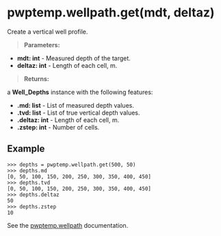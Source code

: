 # pwptemp.wellpath.get(mdt, deltaz) #

Create a vertical well profile.

> **Parameters:** 
* **mdt: int** - Measured depth of the target.
* **deltaz: int** - Length of each cell, m.

> **Returns:** 

a **Well_Depths** instance with the following features:
* **.md: list** - List of measured depth values.
* **.tvd: list** - List of true vertical depth values.
* **.deltaz: int** - Length of each cell, m.
* **.zstep: int** - Number of cells.

## Example ##

```
>>> depths = pwptemp.wellpath.get(500, 50)
>>> depths.md
[0, 50, 100, 150, 200, 250, 300, 350, 400, 450]
>>> depths.tvd
[0, 50, 100, 150, 200, 250, 300, 350, 400, 450]
>>> depths.deltaz
50
>>> depths.zstep
10
```

See the [pwptemp.wellpath](https://github.com/pro-well-plan/pwptemp/blob/master/docs/pwptemp.wellpath.md) documentation.
